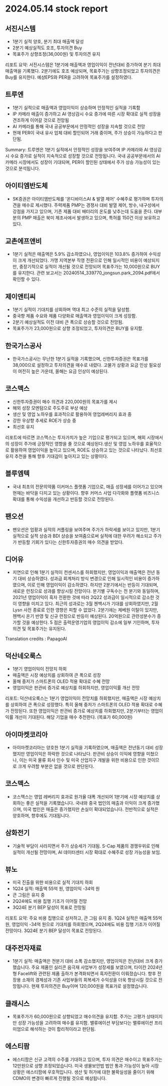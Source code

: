 # 2024.05.14 stock report
## 서진시스템
- 1분기 실적 양호, 분기 최대 매출액 달성
- 2분기 예상실적도 호조, 투자의견 Buy
- 목표주가 상향조정(36,000원) 및 투자의견 유지

리포트 요약:
서진시스템은 1분기에 매출액과 영업이익이 전년대비 증가하여 분기 최대 매출액을 기록했다. 2분기에도 호조 예상되며, 목표주가는 상향조정되었고 투자의견은 Buy를 유지한다. 예상EPS와 PER을 고려하여 목표주가를 설정하였다.
## 트루엔
- 1분기 실적으로 매출액과 영업이익이 상승하며 안정적인 실적을 기록함
- IP 카메라 매출이 증가하고 AI 영상감시 수요 증가에 따른 시장 확대로 실적 성장을 견조하게 이어갈 것으로 전망됨
- AI 카메라를 통해 국내 공공부문에서 안정적인 성장을 지속할 것으로 전망
- 현재 PER이 국내 유사 업체 대비 할인되어 거래 중이며, 주가 상승이 가능하다고 판단됨.

Summary:
트루엔은 1분기 실적에서 안정적인 성장을 보여주며 IP 카메라와 AI 영상감시 수요 증가로 실적이 지속적으로 성장할 것으로 전망됩니다. 국내 공공부문에서의 AI 카메라 시장에서도 성장이 기대되며, PER이 할인된 상태에서 주가 상승 가능성이 있는 것으로 분석됩니다.
## 아이티엠반도체
- SK증권은 아이티엠반도체를 '온디바이스AI & 발열 제어' 수혜주로 평가하며 투자의견을 매수로 제시했다. 주력제품 PMP는 경쟁사 대비 발열 제어, 방수, 내구성에서 강점을 가지고 있으며, 기존 제품 대비 배터리의 온도를 낮추는데 도움을 준다. 대부분의 PMP 매출은 북미 제조사에서 발생하고 있으며, 특허를 150건 이상 보유하고 있다.
## 교촌에프앤비
- 1분기 실적은 매출액은 5.9% 감소하였으나, 영업이익은 103.8% 증가하여 수익성이 크게 개선되었다. 가맹 지역본부 직영 전환으로 인해 일시적인 비용이 예상되지만, 중장기적으로 실적이 개선될 것으로 전망되어 목표주가는 10,000원으로 BUY를 유지한다. 관련 보고서는 20240514_339770_jongsun.park_2094.pdf에서 확인할 수 있다.
## 제이앤티씨
- 1분기 실적이 기대치를 상회하며 역대 최고 수준의 실적을 달성함.
- 중국향 제품 수요와 제품 다양화로 매출액과 영업이익이 크게 성장함.
- 2분기 예상실적도 이전 대비 큰 폭으로 상승할 것으로 전망됨.
- 목표주가가 23,000원으로 상향 조정되었고, 투자의견은 BUY를 유지함.
## 한국가스공사
- 한국가스공사는 무난한 1분기 실적을 기록했으며, 신한투자증권은 목표가를 38,000으로 설정하고 투자의견을 매수로 내렸다. 고물가 상황과 요금 인상 필요성이 여전히 높은 가운데, 올해는 요금 인상이 예상된다.
## 코스맥스
- 신한투자증권이 매수 의견과 220,000원의 목표가를 제시
- 해외 성장 모멘텀으로 주도주로 부상 예상
- 생산 및 영업 노하우를 효과적으로 활용하여 영업레버리지 효과 중
- 강한 우상향 추세로 ROE가 상승 중
- 최선호 유지

리포트에 따르면 코스맥스는 투자가치가 높은 기업으로 평가되고 있으며, 해외 시장에서의 성장이 주가에 긍정적인 영향을 줄 것으로 예상된다.생산 및 영업 노하우를 효율적으로 활용하여 영업이익을 높이고 있으며, ROE도 상승하고 있는 것으로 나타났다. 최선호 유지 추천을 통해 향후 기대감이 높아지고 있는 상황이다.
## 블루엠텍
- 국내 최초의 전문의약품 이커머스 플랫폼 기업으로, 매출 성장세를 이어가고 있으며 현재는 바닥을 다지고 있는 상황이다. 향후 커머스 사업 다각화와 플랫폼 비즈니스 확대를 통해 수익성을 개선하고 반등할 것으로 전망된다.
## 팬오션
- 팬오션은 업황과 실적의 커플링을 보여주며 주가가 하락세를 보이고 있지만, 1분기 실적으로 실적 상승과 BDI 상승을 보여줌으로써 실적에 대한 우려가 해소되고 주가가 반등할 기회가 있다는 신한투자증권의 매수 의견을 받았다.
## 디어유
- 지연으로 인해 1분기 실적이 컨센서스를 하회했지만, 영업이익과 매출액은 전년 동기 대비 상승하였다. 성과급 회계처리 방식 변경으로 인해 일시적인 비용이 증가하였으며, 이로 인해 영업이익이 감소하였다. 하지만 2분기에서는 반등이 기대되며, 새로운 런칭으로 성과를 향상시킬 전망이다. 분기별 구독수는 전 분기와 동일하며, 2021년 영업이익이 흑자 전환한 것에 따라 2Q22 성과급이 일시적으로 감소한 것이 영향을 미치고 있다. 최근의 성과로는 3월 첸백시가 기대를 상회하였지만, 2월 Lysn 사전 종료로 인한 영향은 피할 수 없었다. 2분기에는 제베원 이탈이 있지만, 첸백시 온기 반영 및 신규 런칭으로 반등이 예상된다. 20억원으로 관련성분수가 증가할 것을 예상한다. 5 점은 출력운영기업의 영업이익 감소에 일부 기인하며, 투자의견 및 목표주가는 유지된다. 

Translation credits : PapagoAI
## 덕산네오룩스
- 1분기 영업이익이 전망치 하회
- 매출액은 시장 예상치를 상회하여 큰 폭으로 성장
- 올해 중저가 스마트폰의 OLED 적용 확대로 수혜 전망
- 영업이익은 판관비 증가로 예상치를 하회하지만, 영업이익률 개선 전망

리포트:
덕산네오룩스는 1분기 영업이익이 전망치를 하회했지만, 매출액은 시장 예상치를 상회하여 큰 폭으로 성장했다. 특히 올해 중저가 스마트폰의 OLED 적용 확대로 수혜가 전망된다. 또한 영업이익은 판관비 증가로 예상치를 하회했지만, 2분기부터는 영업이익률 개선이 기대된다. 해당 기업을 매수 추천한다. (목표가 60,000원)
## 아이마켓코리아
- 아이마켓코리아는 양호한 1분기 실적을 기록하였으며, 매출액은 전년동기 대비 성장했지만 영업이익은 하락한 것으로 나타났다. 판관비 상승이 이익에 영향을 미쳤으나, 이는 미국 물류 회사 인수 및 미국 산업지구 개발을 위한 비용으로 인한 것이므로 크게 우려할 부분은 없을 것으로 판단된다.
## 코스맥스
- 코스맥스는 영업 레버리지 효과로 원가율 대폭 개선되어 1분기에 시장 예상치를 상회하는 좋은 실적을 기록했습니다. 국내와 중국 법인의 매출과 이익이 크게 증가했으며, 미국 법인은 매출은 증가했지만 손실이 확대되었습니다. 전반적으로 실적은 양호하며, 향후에도 기대됩니다.
## 삼화전기
- 기술적 부담이 사라지면서 주가 상승세가 기대됨. S-Cap 제품의 경쟁우위로 인해 실적이 개선될 전망이며, AI 데이터센터 시장 확대로 수혜주로 성장 가능성을 보임.
## 뷰노
- 미국 진출을 위한 비용으로 실적 기대치 하회
- 1Q24 실적: 매출액 55억 원, 영업이익 -34억 원
- 큰 그림은 유지 중
- 2Q24에도 비용 집행 기조가 이어질 전망
- 3Q24E 분기 BEP 달성이 목표로 전망됨

리포트 요약:
주요 비용 집행으로 상저하고, 큰 그림 유지 중. 1Q24 실적은 매출액 55억 원, 영업이익 -34억 원으로 기대치를 하회했으며, 2Q24에도 비용 집행 기조가 이어질 전망이다. 3Q24E 분기 BEP 달성이 목표로 전망된다.
## 대주전자재료
- 1분기 실적: 매출액은 전분기 대비 소폭 감소했지만, 영업이익은 전년대비 크게 증가했습니다. 주요 제품인 실리콘 음극재 사업부가 성장세를 보였으며, 타이칸 2024년형 Facelift와 관련된 제품 출하가 본격화되면서 흑자전환이 이뤄졌습니다. 향후 전장용 소재의 경제성과 기존 사업부들의 회복세가 수익성을 더욱 향상시킬 것으로 전망됩니다. 현재 투자의견은 Buy이며 120,000원을 목표가로 설정했습니다.
## 클래시스
- 목표주가가 60,000원으로 상향되었고 매수의견을 유지함. 주가는 고평가 상태이지만 성장 가능성을 고려하여 매수를 유지함. 밸류에이션 부담보다는 밸류에이션 프리미엄으로 해석하는 것이 합리적이라고 판단됨.
## 에스티팜
- 에스티팜은 신규 고객의 수주를 기대하고 있으며, 투자 의견은 매수이고 목표주가는 12만원으로 상향 조정되었습니다. 미국 생물보안법 법안 통과 가능성이 높아 시장 상황은 에스티팜에 우호적입니다. 생산 및 허가에 대한 불확실성을 줄이기 위해 CDMO의 변경이 빠르게 진행될 것으로 예상됩니다.